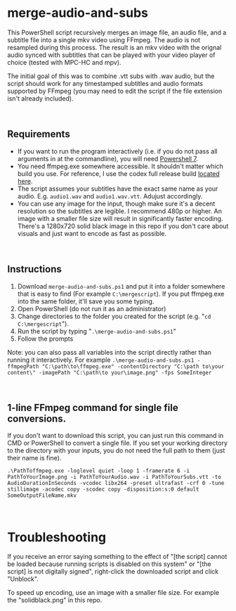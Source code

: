 # merge-audio-and-subs
This PowerShell script recursively merges an image file, an audio file, and a subtitle file into a single mkv video using FFmpeg. The audio is not resampled during this process. The result is an mkv video with the orignal audio synced with subtitles that can be played with your video player of choice (tested with MPC-HC and mpv). 

The initial goal of this was to combine .vtt subs with .wav audio, but the script should work for any timestamped subtitles and audio formats supported by FFmpeg (you may need to edit the script if the file extension isn't already included).

<br>

## Requirements
* If you want to run the program interactively (i.e. if you do not pass all arguments in at the commandline), you will need [Powershell 7](https://learn.microsoft.com/en-us/powershell/scripting/install/installing-powershell-on-windows).
* You need ffmpeg.exe somewhere accessible. It shouldn't matter which build you use. For reference, I use the codex full release build [located here](https://www.gyan.dev/ffmpeg/builds/ffmpeg-release-full.7z).
* The script assumes your subtitles have the exact same name as your audio. E.g. `audio1.wav` and `audio1.wav.vtt`. Adujust accordingly.
* You can use any image for the input, though make sure it's a decent resolution so the subtitles are legible. I recommend 480p or higher. An image with a smaller file size will result in significantly faster encoding. There's a 1280x720 solid black image in this repo if you don't care about visuals and just want to encode as fast as possible.

<br>

## Instructions
1. Download `merge-audio-and-subs.ps1` and put it into a folder somewhere that is easy to find (For example `C:\mergescript`). If you put ffmpeg.exe into the same folder, it'll save you some typing.
2. Open PowerShell (do not run it as an administrator)
3. Change directories to the folder you created for the script (e.g. "`cd C:\mergescript`").
4. Run the script by typing "`.\merge-audio-and-subs.ps1`"
5. Follow the prompts

Note: you can also pass all variables into the script directly rather than running it interactively. For example `.\merge-audio-and-subs.ps1 -ffmpegPath "C:\path\to\ffmpeg.exe" -contentDirectory "C:\path to\your content\" -imagePath "C:\path\to your\image.png" -fps SomeInteger`

<br>

## 1-line FFmpeg command for single file conversions. 
If you don't want to download this script, you can just run this command in CMD or PowerShell to convert a single file. If you set your working directory to the directory with your inputs, you do not need the full path to them (just their name is fine).
```
.\PathToffmpeg.exe -loglevel quiet -loop 1 -framerate 6 -i PathToYourImage.png -i PathToYourAudio.wav -i PathToYourSubs.vtt -to AudioDurationInSeconds -vcodec libx264 -preset ultrafast -crf 0 -tune stillimage -acodec copy -scodec copy -disposition:s:0 default SomeOutputFileName.mkv
```

<br>

# Troubleshooting
If you receive an error saying something to the effect of "[the script] cannot be loaded because running scripts is disabled on this system" or "[the script] is not digitally signed", right-click the downloaded script and click "Unblock".

To speed up encoding, use an image with a smaller file size. For example the "solidblack.png" in this repo.
